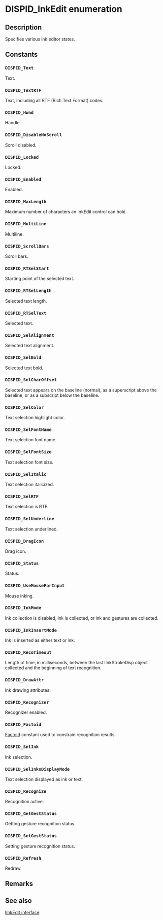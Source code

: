 # DISPID_InkEdit enumeration

## Description

Specifies various ink editor states.

## Constants

### `DISPID_Text`

Text.

### `DISPID_TextRTF`

Text, including all RTF (Rich Text Format) codes.

### `DISPID_Hwnd`

Handle.

### `DISPID_DisableNoScroll`

Scroll disabled.

### `DISPID_Locked`

Locked.

### `DISPID_Enabled`

Enabled.

### `DISPID_MaxLength`

Maximum number of characters an InkEdit control can hold.

### `DISPID_MultiLine`

Multiline.

### `DISPID_ScrollBars`

Scroll bars.

### `DISPID_RTSelStart`

Starting point of the selected text.

### `DISPID_RTSelLength`

Selected text length.

### `DISPID_RTSelText`

Selected text.

### `DISPID_SelAlignment`

Selected text alignment.

### `DISPID_SelBold`

Selected text bold.

### `DISPID_SelCharOffset`

Selected text appears on the baseline (normal), as a superscript above the baseline, or as a subscript below the baseline.

### `DISPID_SelColor`

Text selection highlight color.

### `DISPID_SelFontName`

Text selection font name.

### `DISPID_SelFontSize`

Text selection font size.

### `DISPID_SelItalic`

Text selection italicized.

### `DISPID_SelRTF`

Text selection is RTF.

### `DISPID_SelUnderline`

Text selection underlined.

### `DISPID_DragIcon`

Drag icon.

### `DISPID_Status`

Status.

### `DISPID_UseMouseForInput`

Mouse inking.

### `DISPID_InkMode`

Ink collection is disabled, ink is collected, or ink and gestures are collected.

### `DISPID_InkInsertMode`

Ink is inserted as either text or ink.

### `DISPID_RecoTimeout`

Length of time, in milliseconds, between the last IInkStrokeDisp object collected and the beginning of text recognition.

### `DISPID_DrawAttr`

Ink drawing attributes.

### `DISPID_Recognizer`

Recognizer enabled.

### `DISPID_Factoid`

[Factoid](https://learn.microsoft.com/windows/win32/tablet/factoid-constants) constant used to constrain recognition results.

### `DISPID_SelInk`

Ink selection.

### `DISPID_SelInksDisplayMode`

Text selection displayed as ink or text.

### `DISPID_Recognize`

Recognition active.

### `DISPID_GetGestStatus`

Getting gesture recognition status.

### `DISPID_SetGestStatus`

Setting gesture recognition status.

### `DISPID_Refresh`

Redraw.

## Remarks

## See also

[IInkEdit interface](https://learn.microsoft.com/windows/win32/api/inked/nn-inked-iinkedit)